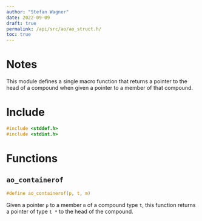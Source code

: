 ```yaml
---
author: "Stefan Wagner"
date: 2022-09-09
draft: true
permalink: /api/src/ao/ao_struct.h/
toc: true
---
```


# Notes

This module defines a single macro function that returns a pointer to the head of a compound when given a pointer to a member of that compound.

# Include

```c
#include <stddef.h>
#include <stdint.h>
```

# Functions

## `ao_containerof`

```c
#define ao_containerof(p, t, m)
```

Given a pointer `p` to a member `m` of a compound type `t`, this function returns a pointer of type `t *` to the head of the compound.
